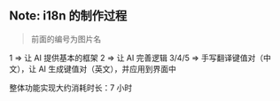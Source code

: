## Note: i18n 的制作过程

> 前面的编号为图片名

1 => 让 AI 提供基本的框架
2 => 让 AI 完善逻辑
3/4/5 => 手写翻译键值对（中文），让 AI 生成键值对（英文），并应用到界面中

整体功能实现大约消耗时长：7 小时
